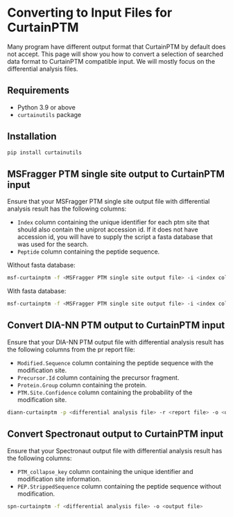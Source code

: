 # Converting to Input Files for CurtainPTM

Many program have different output format that CurtainPTM by default does not accept. This page will show you how to convert a selection of searched data format to CurtainPTM compatible input. We will mostly focus on the differential analysis files.

## Requirements

- Python 3.9 or above
- `curtainutils` package

## Installation

```bash
pip install curtainutils
```

## MSFragger PTM single site output to CurtainPTM input

Ensure that your MSFragger PTM single site output file with differential analysis result has the following columns:
- `Index` column containing the unique identifier for each ptm site that should also contain the uniprot accession id. If it does not have accession id, you will have to supply the script a fasta database that was used for the search.
- `Peptide` column containing the peptide sequence.

Without fasta database:
```bash
msf-curtainptm -f <MSFragger PTM single site output file> -i <index column with site information> -o <output file> -p <peptide column>
```

With fasta database:
```bash
msf-curtainptm -f <MSFragger PTM single site output file> -i <index column with site information> -o <output file> -p <peptide column> -a <fasta file> 
```

## Convert DIA-NN PTM output to CurtainPTM input

Ensure that your DIA-NN PTM output file with differential analysis result has the following columns from the pr report file:
- `Modified.Sequence` column containing the peptide sequence with the modification site.
- `Precursor.Id` column containing the precursor fragment.
- `Protein.Group` column containing the protein.
- `PTM.Site.Confidence` column containing the probability of the modification site.

```bash
diann-curtainptm -p <differential analysis file> -r <report file> -o <output file> -m <modification_of_interests from the Modified.Sequence column>
```

## Convert Spectronaut output to CurtainPTM input

Ensure that your Spectronaut output file with differential analysis result has the following columns:
- `PTM_collapse_key` column containing the unique identifier and modification site information.
- `PEP.StrippedSequence` column containing the peptide sequence without modification.

```bash
spn-curtainptm -f <differential analysis file> -o <output file>
```
